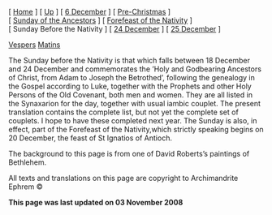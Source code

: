\[ [Home](index.md) \] \[ [Up](dec-int.md) \] \[ [6 December](6_december.md) \] \[ [Pre-Christmas](pre-christmas.md) \] \[ [Sunday of the Ancestors](sunday_of_the_ancestors.md) \] \[ [Forefeast of the Nativity](forefeas.md) \] \[ Sunday Before the Nativity \] \[ [24 December](24dec.md) \] \[ [25 December](25dec.md) \]

[Vespers](sunbefnatV.md)
[Matins](sunbefnatM.md)

The Sunday before the Nativity is that which falls between 18 December and 24 December and commemorates the ’Holy and Godbearing Ancestors of Christ, from Adam to Joseph the Betrothed’, following the genealogy in the Gospel according to Luke, together with the Prophets and other Holy Persons of the Old Covenant, both men and women. They are all listed in the Synaxarion for the day, together with usual iambic couplet. The present translation contains the complete list, but not yet the complete set of couplets. I hope to have these completed next year. The Sunday is also, in effect, part of the Forefeast of the Nativity,which strictly speaking begins on 20 December, the feast of St Ignatios of Antioch.

The background to this page is from one of David Roberts’s paintings of Bethlehem.

All texts and translations on this page are copyright to
Archimandrite Ephrem ©

**This page was last updated on 03 November 2008**
